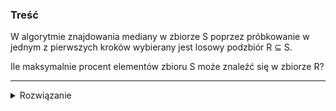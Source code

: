 ### Treść
W algorytmie znajdowania mediany w zbiorze S poprzez próbkowanie w jednym z pierwszych
kroków wybierany jest losowy podzbiór R ⊆ S.

Ile maksymalnie procent elementów zbioru S może znaleźć się w zbiorze R?

------
<details><summary>Rozwiązanie</summary>
<p>
    
